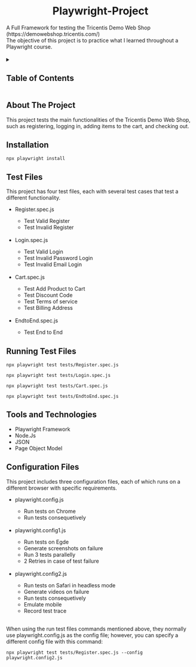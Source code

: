 <h1 align="center"> Playwright-Project </h1>

<div> A Full Framework for testing the Tricentis Demo Web Shop (https://demowebshop.tricentis.com/) <br> 
The objective of this project is to practice what I learned throughout a Playwright course.
</div>

<br>

<details>
  <summary><h2>Table of Contents</h2></summary>
  <ol>
    <li><a href="#about-the-project">About The Project</a></li>
    <li><a href="#installation">Installation</a> </li>
    <li><a href="#test-files">Test Files</a></li>
    <li><a href="#running-test-files">Running Test Files</a></li>
    <li><a href="#tools-and-technologies">Tools and Technologies</a></li>
    <li><a href="#configuration-files">Configuration Files</a></li>
  </ol>
</details>

## About The Project
This project tests the main functionalities of the Tricentis Demo Web Shop, such as registering, logging in, adding items to the cart, and checking out.

## Installation
```
npx playwright install
```

## Test Files
This project has four test files, each with several test cases that test a different functionality.
<ul>
  <li>Register.spec.js</li>
  <ul>
    <li>Test Valid Register</li>
    <li>Test Invalid Register</li>
  </ul>
  <br>
  
  <li>Login.spec.js</li>
  <ul>
    <li>Test Valid Login</li>
    <li>Test Invalid Password Login</li>
    <li>Test Invalid Email Login</li>
  </ul>
  <br>
  
  <li>Cart.spec.js</li>
  <ul>
    <li>Test Add Product to Cart</li>
    <li>Test Discount Code</li>
    <li>Test Terms of service</li>
    <li>Test Billing Address</li>
  </ul>
  <br>
  
  <li>EndtoEnd.spec.js</li>
  <ul>
    <li>Test End to End</li>
  </ul>
</ul>  

## Running Test Files
```
npx playwright test tests/Register.spec.js
```
```
npx playwright test tests/Login.spec.js
```
```
npx playwright test tests/Cart.spec.js
```
```
npx playwright test tests/EndtoEnd.spec.js
```

## Tools and Technologies
<ul>
  <li>Playwright Framework</li>
  <li>Node.Js</li>
  <li>JSON</li>
  <li>Page Object Model</li>

</ul>

## Configuration Files
This project includes three configuration files, each of which runs on a different browser with specific requirements.
<ul>
  <li>playwright.config.js</li>
  <ul>
    <li>Run tests on Chrome</li>
    <li>Run tests consequetively</li>
  </ul>
  <br>
  
  <li>playwright.config1.js</li>
  <ul>
    <li>Run tests on Egde</li>
    <li>Generate screenshots on failure</li>
    <li>Run 3 tests parallelly</li>
    <li>2 Retries in case of test failure </li>
  </ul>
  <br>
  
  <li>playwright.config2.js</li>
  <ul>
    <li>Run tests on Safari in headless mode</li>
    <li>Generate videos on failure</li>
    <li>Run tests consequetively</li>
    <li>Emulate mobile</li>
    <li>Record test trace</li>
  </ul>
  <br>  
</ul>

When using the run test files commands mentioned above, they normally use playwright.config.js as the config file; however, you can specify a different config file with this command:
```
npx playwright test tests/Register.spec.js --config playwright.config2.js
```
